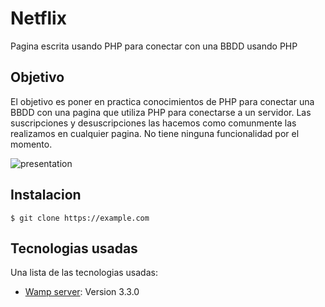 # Netflix
Pagina escrita usando PHP para conectar con una BBDD usando PHP

## Objetivo
El objetivo es poner en practica conocimientos de PHP para conectar una BBDD con una pagina que utiliza PHP para conectarse a un servidor. 
Las suscripciones y desuscripciones las hacemos como comunmente las realizamos en cualquier pagina. No tiene ninguna funcionalidad por el momento.


![presentation](https://github.com/Eduardo73Martinez/Netflix/assets/121836028/097175f0-a0ef-4560-ab1b-4f1462efb828)


## Instalacion 
```
$ git clone https://example.com
```

## Tecnologias usadas 
Una lista de las tecnologias usadas:
* [Wamp server](https://www.wampserver.com/en/): Version 3.3.0
